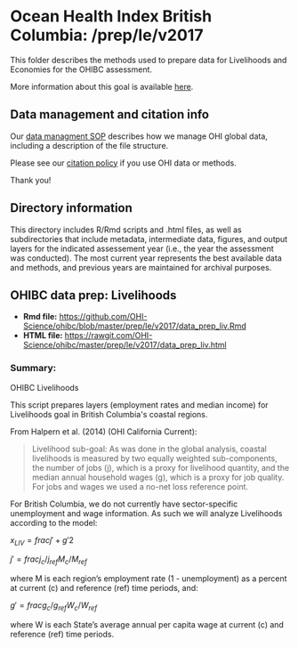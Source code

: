 # Ocean Health Index British Columbia: /prep/le/v2017

This folder describes the methods used to prepare data for Livelihoods and Economies for the OHIBC assessment.

More information about this goal is available [here](http://ohi-science.org/goals/#livelihoods-and-economies).

## Data management and citation info

Our [data managment SOP](https://rawgit.com/OHI-Science/ohiprep/master/src/dataOrganization_SOP.html) describes how we manage OHI global data, including a description of the file structure.

Please see our [citation policy](http://ohi-science.org/citation-policy/) if you use OHI data or methods.

Thank you!

## Directory information

This directory includes R/Rmd scripts and .html files, as well as subdirectories that include metadata, intermediate data, figures, and output layers for the indicated assessement year (i.e., the year the assessment was conducted).  The most current year represents the best available data and methods, and previous years are maintained for archival purposes.

## OHIBC data prep: Livelihoods

* __Rmd file:__ https://github.com/OHI-Science/ohibc/blob/master/prep/le/v2017/data_prep_liv.Rmd 
* __HTML file:__ https://rawgit.com/OHI-Science/ohibc/master/prep/le/v2017/data_prep_liv.html

### Summary:

OHIBC Livelihoods

This script prepares layers (employment rates and median income) for Livelihoods goal in 
British Columbia's coastal regions.  

From Halpern et al. (2014) (OHI California Current):

>Livelihood sub-goal: As was done in the global analysis, coastal livelihoods is measured by two equally weighted sub-components, the number of jobs (j), which is a proxy for livelihood quantity, and the median annual household wages (g), which is a proxy for job quality. For jobs and wages we used a no-net loss reference point. 

For British Columbia, we do not currently have sector-specific unemployment and wage information.  As such we will analyze Livelihoods according to the model:

$x_{LIV} = frac{j' + g'}{2}$

$j' = frac{j_c / j_{ref}}{M_c / M_{ref}}$

where M is each region’s employment rate (1 - unemployment) as a percent at current (c) and reference (ref) time periods, and:

$g' = frac{g_c / g_{ref}}{W_c / W_{ref}}$

where W is each State’s average annual per capita wage at current (c) and reference (ref) time periods.


